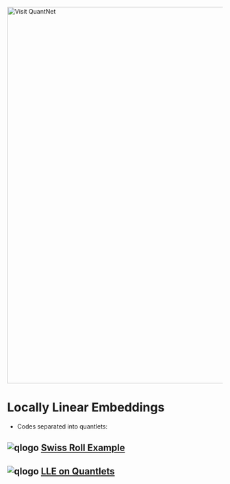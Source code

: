 [<img src="https://github.com/QuantLet/Styleguide-and-FAQ/blob/master/pictures/banner.png" width="880" alt="Visit QuantNet">](http://quantlet.de/index.php?p=info)
# Locally Linear Embeddings

- Codes separated into quantlets: 
## ![qlogo](http://quantnet.wiwi.hu-berlin.de/graphics/quantlogo.png) **[Swiss Roll Example](LLE_SwissRoll)**
## ![qlogo](http://quantnet.wiwi.hu-berlin.de/graphics/quantlogo.png) **[LLE on Quantlets](LLE_Quantlet)**


